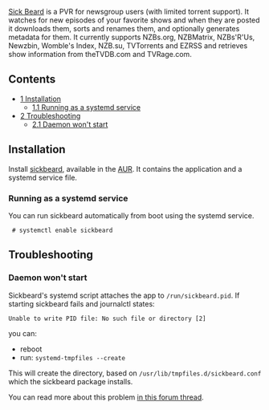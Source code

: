 [Sick Beard](http://sickbeard.com) is a PVR for newsgroup users (with limited torrent support). It watches for new episodes of your favorite shows and when they are posted it downloads them, sorts and renames them, and optionally generates metadata for them. It currently supports NZBs.org, NZBMatrix, NZBs'R'Us, Newzbin, Womble's Index, NZB.su, TVTorrents and EZRSS and retrieves show information from theTVDB.com and TVRage.com.

## Contents

*   [1 Installation](#Installation)
    *   [1.1 Running as a systemd service](#Running_as_a_systemd_service)
*   [2 Troubleshooting](#Troubleshooting)
    *   [2.1 Daemon won't start](#Daemon_won.27t_start)

## Installation

Install [sickbeard](https://aur.archlinux.org/packages/sickbeard/), available in the [AUR](/index.php/AUR "AUR"). It contains the application and a systemd service file.

### Running as a systemd service

You can run sickbeard automatically from boot using the systemd service.

```
 # systemctl enable sickbeard

```

## Troubleshooting

### Daemon won't start

Sickbeard's systemd script attaches the app to `/run/sickbeard.pid`. If starting sickbeard fails and journalctl states:

```
Unable to write PID file: No such file or directory [2]

```

you can:

*   reboot
*   run: `systemd-tmpfiles --create`

This will create the directory, based on `/usr/lib/tmpfiles.d/sickbeard.conf` which the sickbeard package installs.

You can read more about this problem [in this forum thread](https://bbs.archlinux.org/viewtopic.php?id=158625).